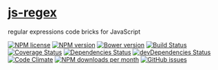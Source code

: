 [js-regex](http://aureooms.github.io/js-regex)
==

regular expressions code bricks for JavaScript

[![NPM license](http://img.shields.io/npm/l/aureooms-js-regex.svg?style=flat)](https://raw.githubusercontent.com/aureooms/js-regex/master/LICENSE)
[![NPM version](http://img.shields.io/npm/v/aureooms-js-regex.svg?style=flat)](https://www.npmjs.org/package/aureooms-js-regex)
[![Bower version](http://img.shields.io/bower/v/aureooms-js-regex.svg?style=flat)](http://bower.io/search/?q=aureooms-js-regex)
[![Build Status](http://img.shields.io/travis/aureooms/js-regex.svg?style=flat)](https://travis-ci.org/aureooms/js-regex)
[![Coverage Status](http://img.shields.io/coveralls/aureooms/js-regex.svg?style=flat)](https://coveralls.io/r/aureooms/js-regex)
[![Dependencies Status](http://img.shields.io/david/aureooms/js-regex.svg?style=flat)](https://david-dm.org/aureooms/js-regex#info=dependencies)
[![devDependencies Status](http://img.shields.io/david/dev/aureooms/js-regex.svg?style=flat)](https://david-dm.org/aureooms/js-regex#info=devDependencies)
[![Code Climate](http://img.shields.io/codeclimate/github/aureooms/js-regex.svg?style=flat)](https://codeclimate.com/github/aureooms/js-regex)
[![NPM downloads per month](http://img.shields.io/npm/dm/aureooms-js-regex.svg?style=flat)](https://www.npmjs.org/package/aureooms-js-regex)
[![GitHub issues](http://img.shields.io/github/issues/aureooms/js-regex.svg?style=flat)](https://github.com/aureooms/js-regex/issues)
